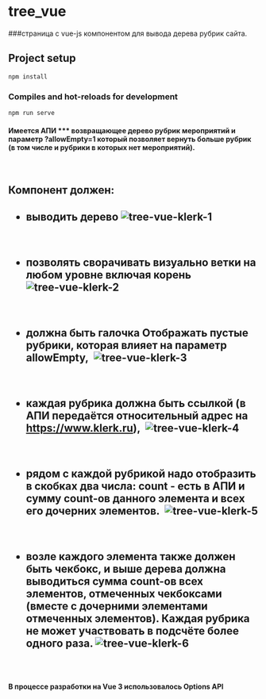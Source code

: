 # tree_vue 
###cтраница с vue-js компонентом для вывода дерева рубрик сайта.

## Project setup
```
npm install
```
### Compiles and hot-reloads for development
```
npm run serve
```
####  Имеется АПИ *** возвращающее дерево рубрик мероприятий и параметр ?allowEmpty=1 который позволяет вернуть больше рубрик (в том числе и рубрики в которых нет мероприятий).
<br/>
<h2>Компонент должен: <h2/>

- выводить дерево
![tree-vue-klerk-1](https://user-images.githubusercontent.com/93074634/210871188-d725809e-0449-4914-b31d-475c16c14483.gif)
<br/>

- позволять сворачивать визуально ветки на любом уровне включая корень
![tree-vue-klerk-2](https://user-images.githubusercontent.com/93074634/210869428-4af6a58d-60d7-499d-a1d9-777786157171.gif)
<br/>

- должна быть галочка Отображать пустые рубрики, которая влияет на параметр allowEmpty, 
![tree-vue-klerk-3](https://user-images.githubusercontent.com/93074634/210869623-274154ef-fa9e-4bdb-94c6-a7271079d125.gif)
<br/>

- каждая рубрика должна быть ссылкой (в АПИ передаётся относительный адрес на https://www.klerk.ru), 
![tree-vue-klerk-4](https://user-images.githubusercontent.com/93074634/210871773-1b0f85a1-b0ca-46df-8000-48f0d36b9199.gif)
<br/>

-	рядом с каждой рубрикой надо отобразить в скобках два числа: count - есть в АПИ и сумму count-ов данного элемента и всех его дочерних элементов. 
![tree-vue-klerk-5](https://user-images.githubusercontent.com/93074634/210870449-1fb82320-0569-499d-9dd4-f5c939c9d5b0.gif)
<br/>

- возле каждого элемента также должен быть чекбокс, и выше дерева должна выводиться сумма count-ов всех элементов, отмеченных чекбоксами (вместе с дочерними элементами отмеченных элементов). Каждая рубрика не может участвовать в подсчёте более одного раза.
![tree-vue-klerk-6](https://user-images.githubusercontent.com/93074634/210870776-98c4f59a-0d01-42a4-8cfc-8af79aa830e8.gif)
<br/>

#### В процессе разработки на Vue 3 использовалось Options API

